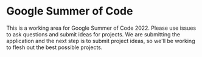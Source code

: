 # Google Summer of Code
This is a working area for Google Summer of Code 2022. Please use issues to ask questions and submit ideas for projects. We are submitting the application and the next step is to submit project ideas, so we'll be working to flesh out the best possible projects.
